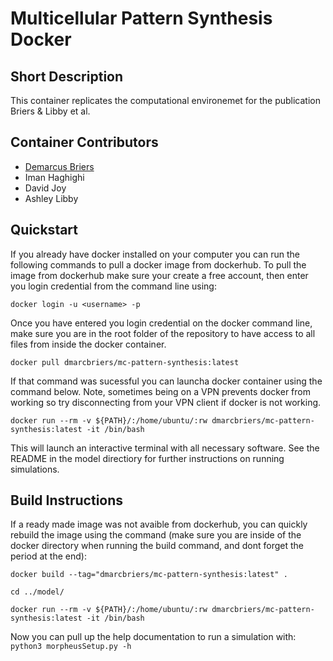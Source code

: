 # Multicellular Pattern Synthesis Docker

## Short Description

This container replicates the computational environemet for the publication Briers & Libby et al.

## Container Contributors
- [Demarcus Briers](https://github.com/dmarcbriers)
- Iman Haghighi
- David Joy
- Ashley Libby


## Quickstart
If you already have docker installed on your computer you can run the following commands to pull a docker image from dockerhub. To pull the image from dockerhub make sure your create a free account, then enter you login credential from the command line using:

```docker login -u <username> -p```

Once you have entered you login credential on the docker command line, make sure you are in the root folder of the repository to have access to all files from inside the docker container.

```docker pull dmarcbriers/mc-pattern-synthesis:latest ```

If that command was sucessful you can launcha docker container using the command below. Note, sometimes being on a VPN prevents docker from working so try disconnecting from your VPN client if docker is not working.

```docker run --rm -v ${PATH}/:/home/ubuntu/:rw dmarcbriers/mc-pattern-synthesis:latest -it /bin/bash```

This will launch an interactive terminal with all necessary software. See the README in the model directiory for further instructions on running simulations.

## Build Instructions
If a ready made image was not avaible from dockerhub, you can quickly rebuild the image using the command (make sure you are inside of the docker directory when running the build command, and dont forget the period at the end):

```docker build --tag="dmarcbriers/mc-pattern-synthesis:latest" .```

```cd ../model/ ```

```docker run --rm -v ${PATH}/:/home/ubuntu/:rw dmarcbriers/mc-pattern-synthesis:latest -it /bin/bash```

Now you can pull up the help documentation to run a simulation with:
```python3 morpheusSetup.py -h ```